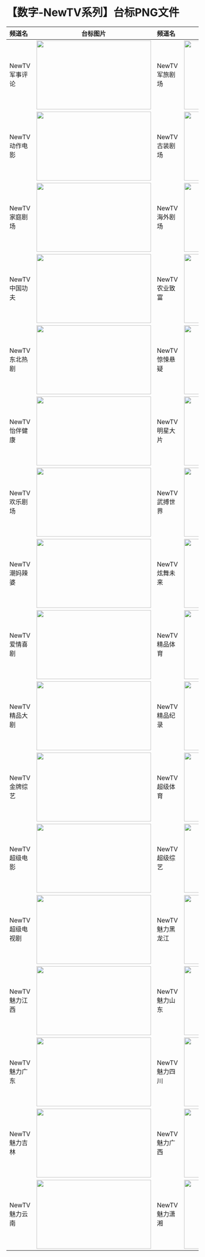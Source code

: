 # 【数字-NewTV系列】台标PNG文件
|频道名|台标图片|频道名|台标图片|
|:---|:---:|:---|:---:|
|NewTV军事评论|<img src="https://raw.githubusercontent.com/wanglindl/TVLogo/main/img/NewTV01.png" width="300" height="180">|NewTV军旅剧场|<img src="https://raw.githubusercontent.com/wanglindl/TVLogo/main/img/NewTV02.png" width="300" height="180">|
|NewTV动作电影|<img src="https://raw.githubusercontent.com/wanglindl/TVLogo/main/img/NewTV03.png" width="300" height="180">|NewTV古装剧场|<img src="https://raw.githubusercontent.com/wanglindl/TVLogo/main/img/NewTV04.png" width="300" height="180">|
|NewTV家庭剧场|<img src="https://raw.githubusercontent.com/wanglindl/TVLogo/main/img/NewTV05.png" width="300" height="180">|NewTV海外剧场|<img src="https://raw.githubusercontent.com/wanglindl/TVLogo/main/img/NewTV06.png" width="300" height="180">|
|NewTV中国功夫|<img src="https://raw.githubusercontent.com/wanglindl/TVLogo/main/img/NewTV07.png" width="300" height="180">|NewTV农业致富|<img src="https://raw.githubusercontent.com/wanglindl/TVLogo/main/img/NewTV08.png" width="300" height="180">|
|NewTV东北热剧|<img src="https://raw.githubusercontent.com/wanglindl/TVLogo/main/img/NewTV09.png" width="300" height="180">|NewTV惊悚悬疑|<img src="https://raw.githubusercontent.com/wanglindl/TVLogo/main/img/NewTV10.png" width="300" height="180">|
|NewTV怡伴健康|<img src="https://raw.githubusercontent.com/wanglindl/TVLogo/main/img/NewTV11.png" width="300" height="180">|NewTV明星大片|<img src="https://raw.githubusercontent.com/wanglindl/TVLogo/main/img/NewTV12.png" width="300" height="180">|
|NewTV欢乐剧场|<img src="https://raw.githubusercontent.com/wanglindl/TVLogo/main/img/NewTV13.png" width="300" height="180">|NewTV武搏世界|<img src="https://raw.githubusercontent.com/wanglindl/TVLogo/main/img/NewTV14.png" width="300" height="180">|
|NewTV潮妈辣婆|<img src="https://raw.githubusercontent.com/wanglindl/TVLogo/main/img/NewTV15.png" width="300" height="180">|NewTV炫舞未来|<img src="https://raw.githubusercontent.com/wanglindl/TVLogo/main/img/NewTV16.png" width="300" height="180">|
|NewTV爱情喜剧|<img src="https://raw.githubusercontent.com/wanglindl/TVLogo/main/img/NewTV17.png" width="300" height="180">|NewTV精品体育|<img src="https://raw.githubusercontent.com/wanglindl/TVLogo/main/img/NewTV18.png" width="300" height="180">|
|NewTV精品大剧|<img src="https://raw.githubusercontent.com/wanglindl/TVLogo/main/img/NewTV19.png" width="300" height="180">|NewTV精品纪录|<img src="https://raw.githubusercontent.com/wanglindl/TVLogo/main/img/NewTV20.png" width="300" height="180">|
|NewTV金牌综艺|<img src="https://raw.githubusercontent.com/wanglindl/TVLogo/main/img/NewTV21.png" width="300" height="180">|NewTV超级体育|<img src="https://raw.githubusercontent.com/wanglindl/TVLogo/main/img/NewTV22.png" width="300" height="180">|
|NewTV超级电影|<img src="https://raw.githubusercontent.com/wanglindl/TVLogo/main/img/NewTV23.png" width="300" height="180">|NewTV超级综艺|<img src="https://raw.githubusercontent.com/wanglindl/TVLogo/main/img/NewTV24.png" width="300" height="180">|
|NewTV超级电视剧|<img src="https://raw.githubusercontent.com/wanglindl/TVLogo/main/img/NewTV25.png" width="300" height="180">|NewTV魅力黑龙江|<img src="https://raw.githubusercontent.com/wanglindl/TVLogo/main/img/NewTV26.png" width="300" height="180">|
|NewTV魅力江西|<img src="https://raw.githubusercontent.com/wanglindl/TVLogo/main/img/NewTV27.png" width="300" height="180">|NewTV魅力山东|<img src="https://raw.githubusercontent.com/wanglindl/TVLogo/main/img/NewTV28.png" width="300" height="180">|
|NewTV魅力广东|<img src="https://raw.githubusercontent.com/wanglindl/TVLogo/main/img/NewTV29.png" width="300" height="180">|NewTV魅力四川|<img src="https://raw.githubusercontent.com/wanglindl/TVLogo/main/img/NewTV30.png" width="300" height="180">|
|NewTV魅力吉林|<img src="https://raw.githubusercontent.com/wanglindl/TVLogo/main/img/NewTV31.png" width="300" height="180">|NewTV魅力广西|<img src="https://raw.githubusercontent.com/wanglindl/TVLogo/main/img/NewTV32.png" width="300" height="180">|
|NewTV魅力云南|<img src="https://raw.githubusercontent.com/wanglindl/TVLogo/main/img/NewTV33.png" width="300" height="180">|NewTV魅力潇湘|<img src="https://raw.githubusercontent.com/wanglindl/TVLogo/main/img/NewTV34.png" width="300" height="180">|

